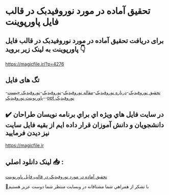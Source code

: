 # تحقیق آماده در مورد نوروفیدبک در قالب فایل پاورپوینت

## برای دریافت تحقیق آماده در مورد نوروفیدبک در قالب فایل پاورپوینت به لینک زیر بروید 👇

https://magicfile.ir/?p=4276

## تگ های فایل

-[تحقیق نوروفیدبک](https://magicfile.ir/product/%d8%aa%d8%ad%d9%82%db%8c%d9%82-%d8%a2%d9%85%d8%a7%d8%af%d9%87-%d9%86%d9%88%d8%b1%d9%88%d9%81%db%8c%d8%af%d8%a8%da%a9-%d8%af%d8%b1-%d9%be%d8%a7%d9%88%d8%b1%d9%be%d9%88%db%8c%d9%86%d8%aa/)-[درباره نوروفیدبک](https://magicfile.ir/product/%d8%aa%d8%ad%d9%82%db%8c%d9%82-%d8%a2%d9%85%d8%a7%d8%af%d9%87-%d9%86%d9%88%d8%b1%d9%88%d9%81%db%8c%d8%af%d8%a8%da%a9-%d8%af%d8%b1-%d9%be%d8%a7%d9%88%d8%b1%d9%be%d9%88%db%8c%d9%86%d8%aa/)-[مقاله نوروفیدبک](https://magicfile.ir/product/%d8%aa%d8%ad%d9%82%db%8c%d9%82-%d8%a2%d9%85%d8%a7%d8%af%d9%87-%d9%86%d9%88%d8%b1%d9%88%d9%81%db%8c%d8%af%d8%a8%da%a9-%d8%af%d8%b1-%d9%be%d8%a7%d9%88%d8%b1%d9%be%d9%88%db%8c%d9%86%d8%aa/)-[نوروفیدبک](https://magicfile.ir/product/%d8%aa%d8%ad%d9%82%db%8c%d9%82-%d8%a2%d9%85%d8%a7%d8%af%d9%87-%d9%86%d9%88%d8%b1%d9%88%d9%81%db%8c%d8%af%d8%a8%da%a9-%d8%af%d8%b1-%d9%be%d8%a7%d9%88%d8%b1%d9%be%d9%88%db%8c%d9%86%d8%aa/)-[نوروفیدبک چیست ](https://magicfile.ir/product/%d8%aa%d8%ad%d9%82%db%8c%d9%82-%d8%a2%d9%85%d8%a7%d8%af%d9%87-%d9%86%d9%88%d8%b1%d9%88%d9%81%db%8c%d8%af%d8%a8%da%a9-%d8%af%d8%b1-%d9%be%d8%a7%d9%88%d8%b1%d9%be%d9%88%db%8c%d9%86%d8%aa/)-[پاورپوینت نوروفیدبک](https://magicfile.ir/product/%d8%aa%d8%ad%d9%82%db%8c%d9%82-%d8%a2%d9%85%d8%a7%d8%af%d9%87-%d9%86%d9%88%d8%b1%d9%88%d9%81%db%8c%d8%af%d8%a8%da%a9-%d8%af%d8%b1-%d9%be%d8%a7%d9%88%d8%b1%d9%be%d9%88%db%8c%d9%86%d8%aa/)-[ppt نوروفیدبک](https://magicfile.ir/product/%d8%aa%d8%ad%d9%82%db%8c%d9%82-%d8%a2%d9%85%d8%a7%d8%af%d9%87-%d9%86%d9%88%d8%b1%d9%88%d9%81%db%8c%d8%af%d8%a8%da%a9-%d8%af%d8%b1-%d9%be%d8%a7%d9%88%d8%b1%d9%be%d9%88%db%8c%d9%86%d8%aa/)

## ✔️ در سايت فايل هاي ويژه اي براي برنامه نويسان طراحان دانشجويان و دانش آموزان قرار داده ايم از بقيه فايل سايت نيز ديدن فرماييد

https://magicfile.ir


## لينک دانلود اصلي 📥 :

[تحقیق آماده در مورد نوروفیدبک در قالب فایل پاورپوینت](https://magicfile.ir/product/%d8%aa%d8%ad%d9%82%db%8c%d9%82-%d8%a2%d9%85%d8%a7%d8%af%d9%87-%d9%86%d9%88%d8%b1%d9%88%d9%81%db%8c%d8%af%d8%a8%da%a9-%d8%af%d8%b1-%d9%be%d8%a7%d9%88%d8%b1%d9%be%d9%88%db%8c%d9%86%d8%aa/) 


🙏با تشکر از همراهي شما مشتاقانه در وبسایت منتظر شما دوست عزیز هستیم

